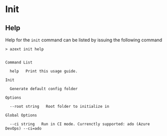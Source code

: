 # Init

## Help

Help for the `init` command can be listed by issuing the following command

```text
> azext init help
```

[//]: # "#help-definition[command=init,help]"

```text

Command List

  help   Print this usage guide.

Init

  Generate default config folder

Options

  --root string   Root folder to initialize in

Global Options

  --ci string   Run in CI mode. Currenctly supported: ado (Azure DevOps) --ci=ado

```

[//]: # "#help-definition[end]"
